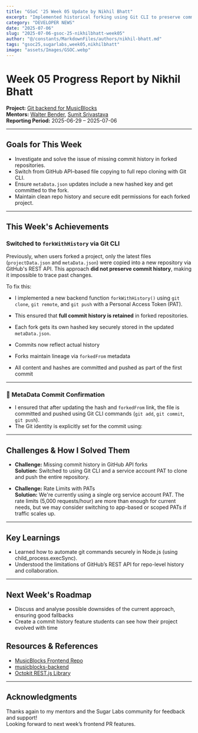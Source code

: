```yaml
---
title: "GSoC '25 Week 05 Update by Nikhil Bhatt"
excerpt: "Implemented historical forking using Git CLI to preserve commit history and securely update metadata for downstream workflows."
category: "DEVELOPER NEWS"
date: "2025-07-06"
slug: "2025-07-06-gsoc-25-nikhilbhatt-week05"
author: "@/constants/MarkdownFiles/authors/nikhil-bhatt.md"
tags: "gsoc25,sugarlabs,week05,nikhilbhatt"
image: "assets/Images/GSOC.webp"
---
```


<!-- markdownlint-disable -->

# Week 05 Progress Report by Nikhil Bhatt

**Project:** [Git backend for MusicBlocks](https://github.com/benikk/musicblocks-backend)  
**Mentors:** [Walter Bender](https://github.com/walterbender), [Sumit Srivastava](https://github.com/sum2it)  
**Reporting Period:** 2025-06-29 – 2025-07-06  

---

## Goals for This Week

- Investigate and solve the issue of missing commit history in forked repositories.
- Switch from GitHub API–based file copying to full repo cloning with Git CLI.
- Ensure `metaData.json` updates include a new hashed key and get committed to the fork.
- Maintain clean repo history and secure edit permissions for each forked project.

---

## This Week's Achievements

###  Switched to `forkWithHistory` via Git CLI

Previously, when users forked a project, only the latest files (`projectData.json` and `metaData.json`) were copied into a new repository via GitHub's REST API. This approach **did not preserve commit history**, making it impossible to trace past changes.

To fix this:

- I implemented a new backend function `forkWithHistory()` using `git clone`, `git remote`, and `git push` with a Personal Access Token (PAT).
- This ensured that **full commit history is retained** in forked repositories.
- Each fork gets its own hashed key securely stored in the updated `metaData.json`.

- Commits now reflect actual history  
- Forks maintain lineage via `forkedFrom` metadata  
- All content and hashes are committed and pushed as part of the first commit

---

### 🔐 MetaData Commit Confirmation

- I ensured that after updating the hash and `forkedFrom` link, the file is committed and pushed using Git CLI commands (`git add`, `git commit`, `git push`).
- The Git identity is explicitly set for the commit using:

---

## Challenges & How I Solved Them

- **Challenge:** Missing commit history in GitHub API forks  
  **Solution:** Switched to using Git CLI and a service account PAT to clone and push the entire repository.

- **Challenge:** Rate Limits with PATs  
  **Solution:** We're currently using a single org service account PAT. The rate limits (5,000 requests/hour) are more than enough for current needs, but we may consider switching to app-based or scoped PATs if traffic scales up.

---

## Key Learnings

- Learned how to automate git commands securely in Node.js (using child_process.execSync).
- Understood the limitations of GitHub’s REST API for repo-level history and collaboration.

---

## Next Week's Roadmap 

- Discuss and analyse possible downsides of the current approach, ensuring good fallbacks 
- Create a commit history feature students can see how their project evolved with time

## Resources & References

- [MusicBlocks Frontend Repo](https://github.com/sugarlabs/musicblocks)
- [musicblocks-backend](https://github.com/benikk/musicblocks-backend)
- [Octokit REST.js Library](https://github.com/octokit/rest.js)

---

## Acknowledgments

Thanks again to my mentors and the Sugar Labs community for feedback and support!  
Looking forward to next week’s frontend PR features. 
